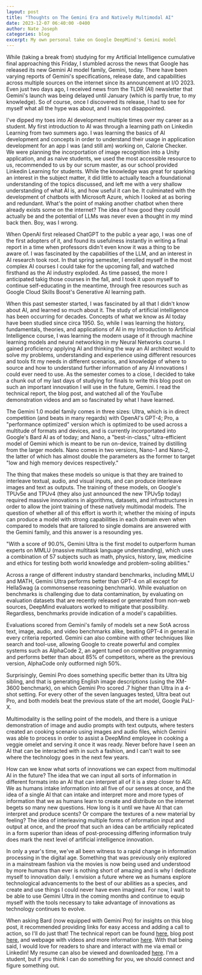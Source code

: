 ```yaml
---
layout: post
title: "Thoughts on The Gemini Era and Natively Multimodal AI"
date: 2023-12-07 06:40:00 -0400
author: Nate Joseph
categories: blog
excerpt: My own personal take on Google DeepMind's Gemini model
---
```


While (taking a break from) studying for my Artificial Intelligence cumulative final approaching this Friday, I stumbled across the news that Google has released its new Gemini AI model family, Gemini, today. There have been varying reports of Gemini's specifications, release date, and capabilities across multiple sources on the internet since its announcement at I/O 2023. Even just two days ago, I received news from the TLDR (AI) newsletter that Gemini's launch was being delayed until January (which is partly true, to my knowledge). So of course, once I discovered its release, I had to see for myself what all the hype was about, and I was not disappointed.

I've dipped my toes into AI development multiple times over my career as a student. My first introduction to AI was through a learning path on Linkedin Learning from two summers ago. I was learning the basics of AI development and concepts in order to understand their usage in application development for an app I was (and still am) working on, Calorie Checker. We were planning the incorportation of image recognition into a Unity application, and as naive students, we used the most accessible resource to us, recommended to us by our scrum master, as our school provided Linkedin Learning for students. While the knowledge was great for sparking an interest in the subject matter, it did little to actually teach a foundational understanding of the topics discussed, and left me with a very shallow understanding of what AI is, and how useful it can be. It culminated with the development of chatbots with Microsoft Azure, which I looked at as boring and redundant. What's the point of making another chatbot when there already exists some on the internet? The idea of how good they could actually be and the potential of LLMs was never even a thought in my mind back then. Boy, was I wrong.

When OpenAI first released ChatGPT to the public a year ago, I was one of the first adopters of it, and found its usefulness instantly in writing a final report in a time when professors didn't even know it was a thing to be aware of. I was fascinated by the capabilities of the LLM, and an interest in AI research took root. In that spring semester, I enrolled myself in the most complex AI courses I could take for the upcoming fall, and watched firsthand as the AI industry exploded. As time passed, the more I anticipated takig those courses in the fall, and I took it upon myself to continue self-educating in the meantime, through free resources such as Google Cloud Skills Boost's Generative AI learning path.

When this past semester started, I was fascinated by all that I didn't know about AI, and learned so much about it. The study of artificial intelligence has been occurring for decades. Concepts of what we know as AI today have been studied since circa 1950. So, while I was learning the history, fundamentals, theories, and applications of AI in my Introduction to Artificial Intelligence course, I was learning the modern usage of it through machine learning models and neural networking in my Neural Networks course. I gained proficiency applying AI and thinking the way an AI architect would to solve my problems, understanding and experience using different resources and tools fit my needs in different scenarios, and knowledge of where to source and how to understand further information of any AI innovations I could ever need to use. As the semester comes to a close, I decided to take a chunk out of my last days of studying for finals to write this blog post on such an important innovation I will use in the future, Gemini. I read the technical report, the blog post, and watched all of the YouTube demonstration videos and am so fascinated by what I have learned.

The Gemini 1.0 model family comes in three sizes: Ultra, which is in direct competition (and beats in many regards) with OpenAI's GPT-4; Pro, a "performance optimized" version which is optimized to be used across a multitude of formats and devices, and is currently incorportated into Google's Bard AI as of today; and Nano, a "best-in-class," ultra-efficient model of Gemini which is meant to be run on-device, trained by distilling from the larger models. Nano comes in two versions, Nano-1 and Nano-2, the latter of which has almost double the parameters as the former to target "low and high memory devices respectively."

The thing that makes these models so unique is that they are trained to interleave textual, audio, and visual inputs, and can produce interleave images and text as outputs. The training of these models, on Google's TPUv5e and TPUv4 (they also just announced the new TPUv5p today) required massive innovations in algorithms, datasets, and infrastructures in order to allow the joint training of these natively multimodal models. The question of whether all of this effort is worth it; whether the mixing of inputs can produce a model with strong capabilities in each domain even when compared to models that are tailored to single domains are answered with the Gemini family, and this answer is a resounding yes.

"With a score of 90.0%, Gemini Ultra is the first model to outperform human experts on MMLU (massive multitask language understanding), which uses a combination of 57 subjects such as math, physics, history, law, medicine and ethics for testing both world knowledge and problem-soling abilities."

Across a range of different industry standard benchmarks, including MMLU and MATH, Gemini Ultra performs better than GPT-4 on all except for HellaSwag (a commonsense reasoning benchmark). While evaluation on benchmarks is challenging due to data contamination, by evaluating on evaluation datasets that are recently released or generated from non-web sources, DeepMind evaluators worked to mitigate that possibility. Regardless, benchmarks provide indication of a model's capabilities.

Evaluations scored from Gemini's family of models set a new SotA across text, image, audio, and video benchmarks alike, beating GPT-4 in general in every criteria reported. Gemini can also combine with other techniques like search and tool-use, allowing Google to create powerful and complex systems such as AlphaCode 2, an agent tuned on competitive programming and performs better than about 85% of competitors, where as the previous version, AlphaCode only outformed nigh 50%.

Surprisingly, Gemini Pro does something specific better than its Ultra big sibling, and that is generating English image descriptions (using the XM-3600 benchmark), on which Gemini Pro scored .7 higher than Ultra in a 4-shot setting. For every other of the seven languages tested, Ultra beat out Pro, and both models beat the previous state of the art model, Google PaLI-X.

Multimodality is the selling point of the models, and there is a unique demonstration of image and audio prompts with text outputs, where testers created an cooking scenario using images and audio files, which Gemini was able to process in order to assist a DeepMind employee in cooking a veggie omelet and serving it once it was ready. Never before have I seen an AI that can be interacted with in such a fashion, and I can't wait to see where the technology goes in the next few years.

How can we know what sorts of innovations we can expect from multimodal AI in the future? The idea that we can input all sorts of information in different formats into an AI that can interpret all of it is a step closer to AGI. We as humans intake information into all five of our senses at once, and the idea of a single AI that can intake and interpret more and more types of information that we as humans learn to create and distribute on the internet begets so many new questions. How long is it until we have AI that can interpret and produce scents? Or compare the textures of a new material by feeling? The idea of interleaving multiple forms of information input and output at once, and the proof that such an idea can be artificially replicated in a form superior than ideas of post-processing differing information truly does mark the next level of artificial intelligence innovation.

In only a year's time, we've all been witness to a rapid change in information processing in the digital age. Something that was previously only explored in a mainstream fashion via the movies is now being used and understood by more humans than ever is nothing short of amazing and is why I dedicate myself to innovation daily. I envision a future where we as humans explore technological advancements to the best of our abilities as a species, and create and use things I could never have even imagined. For now, I wait to be able to use Gemini Ultra in the coming months and continue to equip myself with the tools necessary to take advantage of innovations as technology continues to evolve.

When asking Bard (now equipped with Gemini Pro) for insights on this blog post, it recommended providing links for easy access and adding a call to action, so I'll do just that! The technical report can be found <a href="https://storage.googleapis.com/deepmind-media/gemini/gemini_1_report.pdf">here</a>, blog post <a href="https://blog.google/technology/ai/google-gemini-ai/">here</a>, and webpage with videos and more information <a href="https://deepmind.google/technologies/gemini/#introduction">here</a>. With that being said, I would love for readers to share and interact with me via email or Linkedin! My resume can also be viewed and downloaded <a href="https://natejoseph.me/assets/pdfs/Nathaniel_Joseph_resume.pdf">here</a>. I'm a student, but if you think I can do something for you, we should connect and figure something out.
